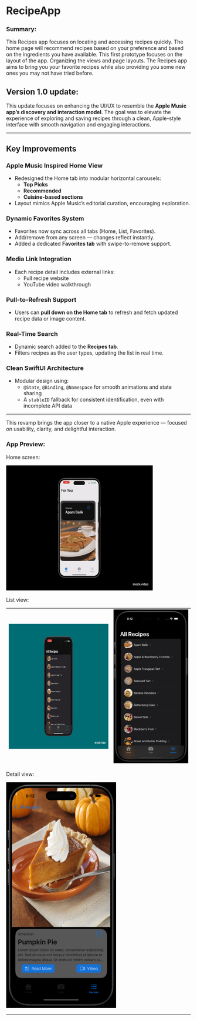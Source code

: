 # RecipeApp

### Summary:
This Recipes app focuses on locating and accessing recipes quickly. The home page will recommend recipes based on your preference and based on the ingredients you have available. This first prototype focuses on the layout of the app. Organizing the views and page layouts. The Recipes app aims to bring you your favorite recipes while also providing you some new ones you may not have tried before.

## Version 1.0 update:

This update focuses on enhancing the UI/UX to resemble the **Apple Music app’s discovery and interaction model**. The goal was to elevate the experience of exploring and saving recipes through a clean, Apple-style interface with smooth navigation and engaging interactions.

---

## Key Improvements

### Apple Music Inspired Home View
- Redesigned the Home tab into modular horizontal carousels:
  - **Top Picks**
  - **Recommended**
  - **Cuisine-based sections**
- Layout mimics Apple Music’s editorial curation, encouraging exploration.

### Dynamic Favorites System
- Favorites now sync across all tabs (Home, List, Favorites).
- Add/remove from any screen — changes reflect instantly.
- Added a dedicated **Favorites tab** with swipe-to-remove support.

### Media Link Integration
- Each recipe detail includes external links:
  - Full recipe website
  - YouTube video walkthrough

### Pull-to-Refresh Support
- Users can **pull down on the Home tab** to refresh and fetch updated recipe data or image content.

### Real-Time Search
- Dynamic search added to the **Recipes tab**.
- Filters recipes as the user types, updating the list in real time.

### Clean SwiftUI Architecture
- Modular design using:
  - `@State`, `@Binding`, `@Namespace` for smooth animations and state sharing
  - A `stableID` fallback for consistent identification, even with incomplete API data

---

This revamp brings the app closer to a native Apple experience — focused on usability, clarity, and delightful interaction.

  ### App Preview:
  Home screen:
  
  <img src="https://raw.githubusercontent.com/JBalladares/RecipeApp/main/media/HomeScreen.gif" width="400" height="340"/>

  List view:
  
| <img src="https://raw.githubusercontent.com/JBalladares/RecipeApp/main/media/ListView.gif" width="400" height="340"/> | <img src="https://raw.githubusercontent.com/JBalladares/RecipeApp/main/media/RecipesApp_AllRep_Screenshot.png" width="300"/> |
|:--:|:--:|

  Detail view:
  
<img src="media/RecipesApp_DetailView_screenshot.png" width="300"/>
  
______________________________________________________________________________________
